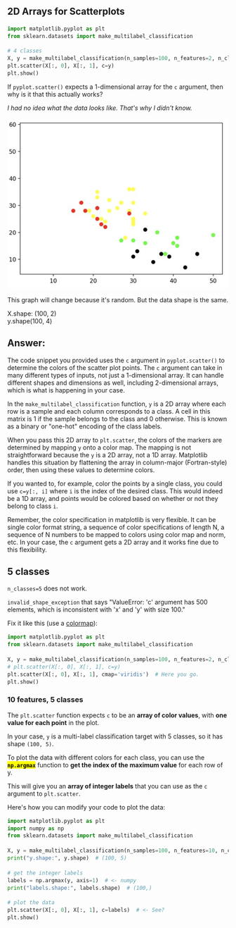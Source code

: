 ## 2D Arrays for Scatterplots

```py
import matplotlib.pyplot as plt
from sklearn.datasets import make_multilabel_classification

# 4 classes
X, y = make_multilabel_classification(n_samples=100, n_features=2, n_classes=4)
plt.scatter(X[:, 0], X[:, 1], c=y)
plt.show()
```

If `pyplot.scatter()` expects a 1-dimensional array for the `c` argument, then why is it that this actually works?

*I had no idea what the data looks like.  That's why I didn't know.*

![](../../images/multilabel-classification.jpg)

This graph will change because it's random.  But the data shape is the same.

X.shape: (100, 2)<br>
y.shape(100, 4)

## Answer:

The code snippet you provided uses the `c` argument in `pyplot.scatter()` to determine the colors of the scatter plot points. The `c` argument can take in many different types of inputs, not just a 1-dimensional array. It can handle different shapes and dimensions as well, including 2-dimensional arrays, which is what is happening in your case.

In the `make_multilabel_classification` function, `y` is a 2D array where each row is a sample and each column corresponds to a class. A cell in this matrix is 1 if the sample belongs to the class and 0 otherwise. This is known as a binary or "one-hot" encoding of the class labels.

When you pass this 2D array to `plt.scatter`, the colors of the markers are determined by mapping `y` onto a color map. The mapping is not straightforward because the `y` is a 2D array, not a 1D array. Matplotlib handles this situation by flattening the array in column-major (Fortran-style) order, then using these values to determine colors.

If you wanted to, for example, color the points by a single class, you could use `c=y[:, i]` where `i` is the index of the desired class. This would indeed be a 1D array, and points would be colored based on whether or not they belong to class `i`.

Remember, the color specification in matplotlib is very flexible. It can be single color format string, a sequence of color specifications of length N, a sequence of N numbers to be mapped to colors using color map and norm, etc. In your case, the `c` argument gets a 2D array and it works fine due to this flexibility.

## 5 classes

`n_classes=5` does not work.

`invalid_shape_exception` that says "ValueError: 'c' argument has 500 elements, which is inconsistent with 'x' and 'y' with size 100."

Fix it like this (use a [colormap](https://matplotlib.org/stable/tutorials/colors/colormaps.html#sequential)):

```py
import matplotlib.pyplot as plt
from sklearn.datasets import make_multilabel_classification

X, y = make_multilabel_classification(n_samples=100, n_features=2, n_classes=5)
# plt.scatter(X[:, 0], X[:, 1], c=y)
plt.scatter(X[:, 0], X[:, 1], cmap='viridis')  # Here you go.
plt.show()
```

### 10 features, 5 classes

The `plt.scatter` function expects `c` to be an **array of color values**, with **one value for each point** in the plot.

In your case, `y` is a multi-label classification target with 5 classes, so it has shape `(100, 5)`.

To plot the data with different colors for each class, you can use the <mark>**`np.argmax`**</mark> function to **get the index of the maximum value** for each row of y.

This will give you an **array of integer labels** that you can use as the `c` argument to `plt.scatter`.

Here's how you can modify your code to plot the data:

```python
import matplotlib.pyplot as plt
import numpy as np
from sklearn.datasets import make_multilabel_classification

X, y = make_multilabel_classification(n_samples=100, n_features=10, n_classes=5)
print("y.shape:", y.shape)  # (100, 5)

# get the integer labels
labels = np.argmax(y, axis=1)  # <- numpy
print("labels.shape:", labels.shape)  # (100,)

# plot the data
plt.scatter(X[:, 0], X[:, 1], c=labels)  # <- See?
plt.show()
```

<br>
